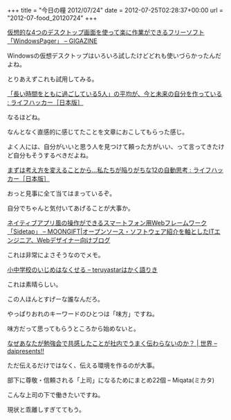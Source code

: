 +++
title = "今日の糧 2012/07/24"
date = 2012-07-25T02:28:37+00:00
url = "2012-07-food_20120724"
+++
<section> 

<div>
  <a href="http://gigazine.net/news/20120722-windowspager/">仮想的な4つのデスクトップ画面を使って楽に作業ができるフリーソフト「WindowsPager」 &#8211; GIGAZINE</a>
</div>

Windowsの仮想デスクトップはいろいろ試したけどどれも使いづらかったんだよね。
  
とりあえずこれも試用してみる。 </section> <section> 

<div>
  <a href="http://www.lifehacker.jp/2012/07/120723success.html">「長い時間をともに過ごしている5人」の平均が、今と未来の自分を作っている : ライフハッカー［日本版］</a>
</div>

なるほどね。
  
なんとなく直感的に感じてたことを文章におこしてもらった感じ。
  
よく人には、自分がいいと思う人を見つけて頼った方がいい、って言ってきたけど自分もそうするべきだよね。 </section> <section> 

<div>
  <a href="http://www.lifehacker.jp/2012/07/120720automaticthoughts.html">まずは考え方を変えることから&#8230;私たちが陥りがちな12の自動思考 : ライフハッカー［日本版］</a>
</div>

おっと見事に全て当てはまっているぞ。
  
自分でちゃんと気付いてあげることが大事か。 </section> <section> 

<div>
  <a href="http://www.moongift.jp/2012/07/20120721-2/">ネイティブアプリ風の操作ができるスマートフォン用Webフレームワーク「Sidetap」 &#8211; MOONGIFT|オープンソース・ソフトウェア紹介を軸としたITエンジニア、Webデザイナー向けブログ</a>
</div>

これは非常によさそうなのでメモ。 </section> <section> 

<div>
  <a href="http://d.hatena.ne.jp/teruyastar/20120721/1342960161">小中学校のいじめはなくせる &#8211; teruyastarはかく語りき</a>
</div>

これは素晴らしい。
  
この人ほんとすげーな誰なんだろ。
  
やっぱりおれのキーワードのひとつは「味方」ですね。
  
味方だって思ってもらうところから始めないと。 </section> <section> 

<div>
  <a href="http://daipresents.com/2012/%E3%81%AA%E3%81%9C%E3%81%82%E3%81%AA%E3%81%9F%E3%81%8C%E5%8B%89%E5%BC%B7%E4%BC%9A%E3%81%A7%E5%85%B1%E6%84%9F%E3%81%97%E3%81%9F%E3%81%93%E3%81%A8%E3%81%8C%E7%A4%BE%E5%86%85%E3%81%A7%E3%81%86%E3%81%BE/">なぜあなたが勉強会で共感したことが社内でうまく伝わらないのか？ | 世界 &#8211; daipresents!!</a>
</div>

ただ伝えるだけではなく、伝える環境を作るのが大事。 </section> <section> 

<div>
  部下に尊敬・信頼される「上司」になるためにまとめ22個 &#8211; Miqata(ミカタ)
</div>

こんな上司の下で働きたいですね。
  
現状と乖離しすぎててもう。 </section>